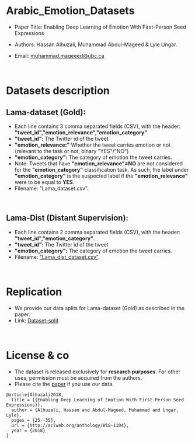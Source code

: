 # Arabic_Emotion_Datasets
* Paper Title: Enabling Deep Learning of Emotion With First-Person Seed Expressions

* Authors: Hassan Alhuzali, Muhammad Abdul-Mageed & Lyle Ungar.

* Email: muhammad.mageeed@ubc.ca

</br>

# Datasets description
## Lama-dataset (Gold):
	
* Each line contains 3 comma separated fields (CSV), with the header: **"tweet_id","emotion_relevance","emotion_category"**.
* **"tweet_id":** The Twitter id of the tweet
* **"emotion_relevance:"** Whether the tweet carries emotion or not (relevant to the task or not; binary "YES"/"NO")
* **"emotion_category":** The category of emotion the tweet carries.
* Note: Tweets that have **"emotion_relevance"=NO** are not considered for the **"emotion_category"** classification task. As such, the label under **"emotion_category"** is the suspected label if the  **"emotion_relevance"** were to be equal to **YES**.
* Filename: "Lama_dataset.csv".

</br>

## Lama-Dist (Distant Supervision):
* Each line contains 2 comma separated fields (CSV), with the header: **"tweet_id","emotion_category"**.
* **"tweet_id":** The Twitter id of the tweet
* **"emotion_category":** The category of emotion the tweet carries.
* Filename: ["Lama_dist_dataset.csv"](https://github.com/UBC-NLP/ara_emotion_naacl2018/blob/master/datasets/Lama_dataset.csv).

</br>

# Replication

* We provide our data splits for Lama-dataset (Gold) as described in the paper. 
* Link: [Dataset-split](https://github.com/UBC-NLP/ara_emotion_naacl2018/tree/master/data_splits)

</br>

# License & co
* The dataset is released exclusively for **research purposes**. For other uses, permission must be acquired from the authors.
* Please cite the [paper](http://aclweb.org/anthology/W18-1104) if you use our data.

```
@article{Alhuzali2018,
  title = {{Enabling Deep Learning of Emotion With First-Person Seed Expressions}},
  author = {Alhuzali, Hassan and Abdul-Mageed, Muhammad and Ungar, Lyle},
  pages = {25--35},
  url = {http://aclweb.org/anthology/W18-1104},
  year = {2018}
}
```
